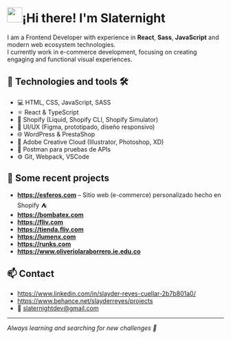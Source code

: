 # <img src="https://media.giphy.com/media/hvRJCLFzcasrR4ia7z/giphy.gif" width="35">¡Hi there! I'm Slaternight

I am a Frontend Developer with experience in **React**, **Sass**, **JavaScript** and modern web ecosystem technologies. <br> I currently work in e-commerce development, focusing on creating engaging and functional visual experiences.

## 🚀 Technologies and tools 🛠️

- 💻 HTML, CSS, JavaScript, SASS
- ⚛️ React & TypeScript
- 🛒 Shopify (Liquid, Shopify CLI, Shopify Simulator)
- 🧠 UI/UX (Figma, prototipado, diseño responsivo)
- 🌐 WordPress & PrestaShop
- 🎨 Adobe Creative Cloud (Illustrator, Photoshop, XD)
- 🧪 Postman para pruebas de APIs
- ⚙️ Git, Webpack, VSCode

## 🧩 Some recent projects

- **https://esferos.com** – Sitio web (e-commerce) personalizado hecho en Shopify ⛺
- **https://bombatex.com**
- **https://fliv.com**
- **https://tienda.fliv.com**
- **https://lumenx.com**
- **https://runks.com**
- **https://www.oliveriolaraborrero.ie.edu.co**


## 📫 Contact

- https://www.linkedin.com/in/slayder-reyes-cuellar-2b7b801a0/
- https://www.behance.net/slayderreyes/projects
- 📧 slaternightdev@gmail.com

---

_Always learning and searching for new challenges 🚀_
